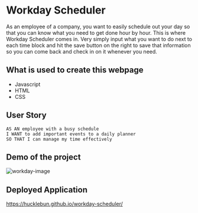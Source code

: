 
# Workday Scheduler
As an employee of a company, you want to easily schedule out your day so that you can know what you need to get done hour by hour. This is where Workday Scheduler comes in. Very simply input what you want to do next to each time block and hit the save button on the right to save that information so you can come back and check in on it whenever you need.

## What is used to create this webpage
-  Javascript
-  HTML
-  CSS

## User Story
```
AS AN employee with a busy schedule
I WANT to add important events to a daily planner
SO THAT I can manage my time effectively
```
## Demo of the project
![workday-image](https://user-images.githubusercontent.com/62036600/132601570-559ecf42-7f97-4976-8c54-382425539667.JPG)

## Deployed Application
https://hucklebun.github.io/workday-scheduler/
